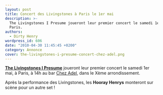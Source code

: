 ```yaml
---
layout: post
title: Concert des Livingstones à Paris le 1er mai
description: >-
  The Livingstones I Presume joueront leur premier concert le samedi 1er mai, à
  Paris.
authors:
  - Dirty Henry
wordpress_id: 606
date: "2010-04-30 11:45:45 +0200"
category: Annonce
cover: the-livingstones-i-presume-concert-chez-adel.png
---
```


[**The Livingstones I Presume**][2] joueront leur premier concert le samedi 1er
mai, à Paris, à 14h au bar [Chez Adel][1], dans le Xème arrondissement.

Après la performance des Livingstones, les **Hooray Henrys** monteront sur scène
pour un autre set !

[1]: https://www.timeout.fr/paris/bar/chez-adel
[2]: https://thelivingstonesipresume.bandcamp.com/
